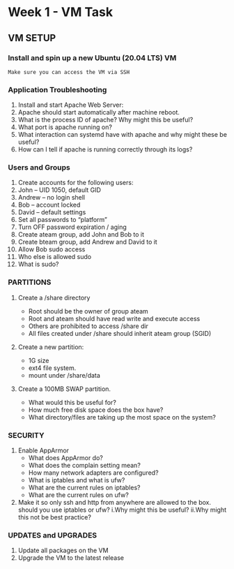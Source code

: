 # Week 1 - VM Task

## VM SETUP 

### Install and spin up a new Ubuntu (20.04 LTS) VM
 
	Make sure you can access the VM via SSH

### Application Troubleshooting 

1. Install and start Apache Web Server: 
2. Apache should start automatically after machine reboot. 
3. What is the process ID of apache? Why might this be useful? 
4. What port is apache running on? 
5. What interaction can systemd have with apache and why might these be useful? 
6. How can I tell if apache is running correctly through its logs? 
 
### Users and Groups 

1. Create accounts for the following users: 
2. John – UID 1050, default GID 
3. Andrew – no login shell 
4. Bob – account locked 
5. David – default settings 
6. Set all passwords to “platform” 
7. Turn OFF password expiration / aging 
8. Create ateam group, add John and Bob to it 
9. Create bteam group, add Andrew and David to it 
10. Allow Bob sudo access 
11. Who else is allowed sudo 
12. What is sudo? 
 
### PARTITIONS 

1. Create a /share directory 
	* Root should be the owner of group ateam 
	* Root and ateam should have read write and execute access 
	* Others are prohibited to access /share dir 
	* All files created under /share should inherit ateam group (SGID) 
 
2. Create a new partition: 
	* 1G size 
	* ext4 file system. 
	* mount under /share/data

3. Create a 100MB SWAP partition. 
	* What would this be useful for? 
	* How much free disk space does the box have?
	* What directory/files are taking up the most space on the system? 
 
### SECURITY 

1. Enable AppArmor
	* What does AppArmor do? 
	* What does the complain setting mean? 
	* How many network adapters are configured? 
	* What is iptables and what is ufw? 
	* What are the current rules on iptables? 
	* What are the current rules on ufw?
2.  Make it so only ssh and http from anywhere are allowed to the box. should you use iptables or ufw?
                                                                 i.Why might this be useful? 
                                                                ii.Why might this not be best practice?
 
### UPDATES and UPGRADES

1. Update all packages on the VM
2. Upgrade the VM to the latest release

